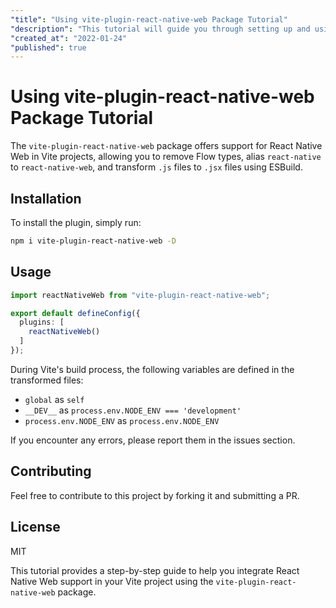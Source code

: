 ```yaml
---
"title": "Using vite-plugin-react-native-web Package Tutorial"
"description": "This tutorial will guide you through setting up and using the vite-plugin-react-native-web package in your project. It covers installation, usage, and helpful information for utilizing React Native Web support in Vite."
"created_at": "2022-01-24"
"published": true
---
```


# Using vite-plugin-react-native-web Package Tutorial

The `vite-plugin-react-native-web` package offers support for React Native Web in Vite projects, allowing you to remove Flow types, alias `react-native` to `react-native-web`, and transform `.js` files to `.jsx` files using ESBuild. 

## Installation

To install the plugin, simply run:

```bash
npm i vite-plugin-react-native-web -D
```

## Usage

```typescript
import reactNativeWeb from "vite-plugin-react-native-web";

export default defineConfig({
  plugins: [
    reactNativeWeb()
  ]
});
```

During Vite's build process, the following variables are defined in the transformed files:
- `global` as `self`
- `__DEV__` as `process.env.NODE_ENV === 'development'`
- `process.env.NODE_ENV` as `process.env.NODE_ENV`

If you encounter any errors, please report them in the issues section.

## Contributing

Feel free to contribute to this project by forking it and submitting a PR.

## License

MIT

This tutorial provides a step-by-step guide to help you integrate React Native Web support in your Vite project using the `vite-plugin-react-native-web` package.